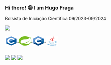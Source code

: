 ### Hi there! 😁 I am Hugo Fraga
Bolsista de Iniciação Científica 09/2023-09/2024

<div>
  <a href="https://github.com/fragahugo1">
  <img height="180em" 
       src="https://github-readme-stats.vercel.app/api/top-langs/?username=fragahugo1&layout=compact&theme=dark&langs_count=10&hide_border=true"/>
</div>
 
<div style="display: inline_block"><br>
  <img align="center" alt="Hugo-C" height="30" width="40" src="https://raw.githubusercontent.com/devicons/devicon/master/icons/c/c-original.svg">
  <img align="center" alt="Hugo-Spring" height="30" width="40" src="https://raw.githubusercontent.com/devicons/devicon/master/icons/spring/spring-original.svg">
  <img align="center" alt="Hugo-C++" height="30" width="40" src="https://raw.githubusercontent.com/devicons/devicon/master/icons/cplusplus/cplusplus-original.svg">
  <img align="center" alt="Hugo-Java" height="30" width="40" src="https://raw.githubusercontent.com/devicons/devicon/master/icons/java/java-original.svg">
</div>

##

<div>
  <a href = "mailto:hugoxfraga@hotmail.com"><img src="https://img.shields.io/badge/Microsoft_Outlook-0078D4?style=for-the-badge&logo=microsoft-outlook&logoColor=white" target="_blank"></a>
  <a href="https://www.instagram.com/hugofraga1/" target="_blank"><img src="https://img.shields.io/badge/Instagram-E4405F?style=for-the-badge&logo=instagram&logoColor=white" target="_blank"></a>
  <a href="https://www.linkedin.com/in/fragahugo1/" target="_blank"><img src="https://img.shields.io/badge/-LinkedIn-%230077B5?style=for-the-badge&logo=linkedin&logoColor=white" target="_blank"></a>
</div>

